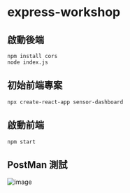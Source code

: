 # express-workshop

## 啟動後端
```bash=
npm install cors
node index.js
```

## 初始前端專案
```bash=
npx create-react-app sensor-dashboard
```

## 啟動前端
```
npm start
```

## PostMan 測試
![image](https://hackmd.io/_uploads/SyqGJwT_C.png)
